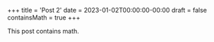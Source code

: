 +++
title = 'Post 2'
date = 2023-01-02T00:00:00-00:00
draft = false
containsMath = true
+++

This post contains math.
